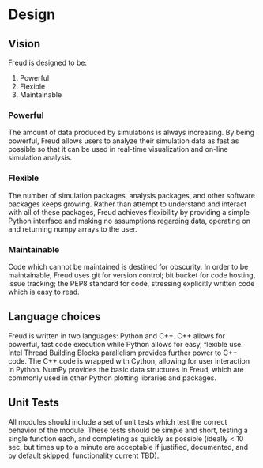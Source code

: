 # Design #

## Vision ##

Freud is designed to be:

1. Powerful
2. Flexible
3. Maintainable

### Powerful ###

The amount of data produced by simulations is always increasing. By being powerful, Freud allows users to analyze their simulation data as fast as possible so that it can be used in real-time visualization and on-line simulation analysis.

### Flexible ###

The number of simulation packages, analysis packages, and other software packages keeps growing. Rather than attempt to understand and interact with all of these packages, Freud achieves flexibility by providing a simple Python interface and making no assumptions regarding data, operating on and returning numpy arrays to the user.

### Maintainable ###

Code which cannot be maintained is destined for obscurity. In order to be maintainable, Freud uses git for version control; bit bucket for code hosting, issue tracking; the PEP8 standard for code, stressing explicitly written code which is easy to read.

## Language choices ##

Freud is written in two languages: Python and C++. C++ allows for powerful, fast code execution while Python allows for easy, flexible use. Intel Thread Building Blocks parallelism provides further power to C++ code. The C++ code is wrapped with Cython, allowing for user interaction in Python. NumPy provides the basic data structures in Freud, which are commonly used in other Python plotting libraries and packages.

## Unit Tests ##

All modules should include a set of unit tests which test the correct behavior of the module. These tests should be
simple and short, testing a single function each, and completing as quickly as possible (ideally < 10 sec, but times
up to a minute are acceptable if justified, documented, and by default skipped, functionality current TBD).
